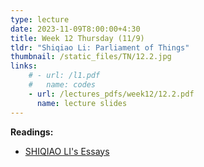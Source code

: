```yaml
---
type: lecture
date: 2023-11-09T8:00:00+4:30
title: Week 12 Thursday (11/9)
tldr: "Shiqiao Li: Parliament of Things"
thumbnail: /static_files/TN/12.2.jpg
links: 
    # - url: /l1.pdf
    #   name: codes
    - url: /lectures_pdfs/week12/12.2.pdf
      name: lecture slides
---
```

**Readings:**
- [SHIQIAO LI's Essays](/LOTL_Test/readings_pdfs/week12/TH/r1.pdf)


